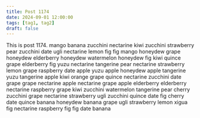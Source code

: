 ```yaml
---
title: Post 1174
date: 2024-09-01 12:00:00
tags: [tag1, tag2]
draft: false
---
```

This is post 1174.
mango
banana
zucchini
nectarine
kiwi
zucchini
strawberry
pear
zucchini
date
ugli
nectarine
lemon
fig
fig
mango
honeydew
grape
honeydew
elderberry
honeydew
watermelon
honeydew
fig
kiwi
quince
grape
elderberry
fig
yuzu
nectarine
tangerine
pear
nectarine
strawberry
lemon
grape
raspberry
date
apple
yuzu
apple
honeydew
apple
tangerine
yuzu
tangerine
apple
kiwi
orange
grape
quince
nectarine
zucchini
date
grape
grape
nectarine
apple
nectarine
grape
apple
elderberry
elderberry
nectarine
raspberry
grape
kiwi
zucchini
watermelon
tangerine
pear
cherry
zucchini
grape
nectarine
strawberry
ugli
zucchini
quince
date
fig
cherry
date
quince
banana
honeydew
banana
grape
ugli
strawberry
lemon
xigua
fig
nectarine
raspberry
fig
fig
date
banana
